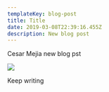 ```yaml
---
templateKey: blog-post
title: Title
date: 2019-03-08T22:39:16.455Z
description: New blog post
---
```

Cesar Mejia new blog pst

![](https://raw.githubusercontent.com/cesarnml/gatsby-starter-netlify-cms/master/static/img/apple-touch-icon.png)

Keep writing
